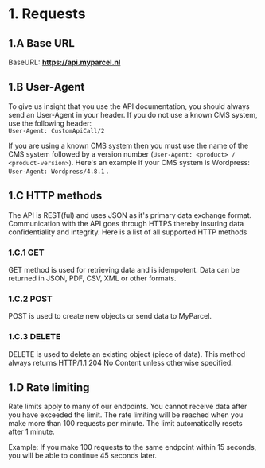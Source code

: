 # 1. Requests

## 1.A Base URL

BaseURL: **https://api.myparcel.nl**

## 1.B User-Agent

To give us insight that you use the API documentation, you should always send an User-Agent in your header. If you do not use a known CMS system, use the following header:  
`User-Agent: CustomApiCall/2`  
  
If you are using a known CMS system then you must use the name of the CMS system followed by a version number (`User-Agent: <product> / <product-version>`). Here's an example if your CMS system is Wordpress: `User-Agent: Wordpress/4.8.1` .

## 1.C HTTP methods

The API is REST(ful) and uses JSON as it's primary data exchange format. Communication with the API goes through HTTPS thereby insuring data confidentiality and integrity. Here is a list of all supported HTTP methods

### 1.C.1 GET

GET method is used for retrieving data and is idempotent. Data can be returned in JSON, PDF, CSV, XML or other formats.

### 1.C.2 POST

POST is used to create new objects or send data to MyParcel.

### 1.C.3 DELETE

DELETE is used to delete an existing object (piece of data). This method always returns HTTP/1.1 204 No Content unless otherwise specified.

## 1.D Rate limiting

Rate limits apply to many of our endpoints. You cannot receive data after you have exceeded the limit. The rate limiting will be reached when you make more than 100 requests per minute. The limit automatically resets after 1 minute.  
  
Example: If you make 100 requests to the same endpoint within 15 seconds, you will be able to continue 45 seconds later.